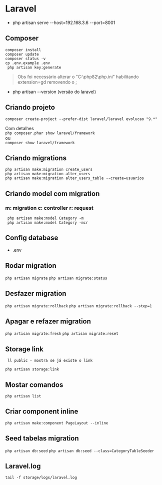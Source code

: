# Laravel

* php artisan serve --host=192.168.3.6 --port=8001

## Composer
` composer install `<br>
` composer update `<br>
` composer status -v `<br>
` cp .env.example .env `<br>
` php artisan key:generate`<br>

> Obs foi necessário alterar o "C:\php82\php.ini"
> habilitando extension=gd removendo o ;

* php artisan --version (versão do laravel)
## Criando projeto
`composer create-project --prefer-dist laravel/laravel evolucao "9.*" `

Com detalhes <br>
`php composer.phar show laravel/framework `<br>
ou<br>
`composer show laravel/framework `

## Criando migrations

` php artisan make:migration create_users ` <br>
` php artisan make:migration alter_users ` <br>
` php artisan make:migration alter_users_table --create=usuarios `

## Criando model com migration
### m: migration c: controller r: request

` php artisan make:model Category -m` <br>
` php artisan make:model Category -mcr`

## Config database

* .env

## Rodar migration

` php artisan migrate `
` php artisan migrate:status `

## Desfazer migration

` php artisan migrate:rollback `
` php artisan migrate:rollback --step=1 `

## Apagar e refazer migration

` php artisan migrate:fresh `
` php artisan migrate:reset `

## Storage link

` ll public - mostra se já existe o link`

` php artisan storage:link `

## Mostar comandos

` php artisan list `

## Criar component inline

` php artisan make:component PageLayout --inline `

## Seed tabelas migration

` php artisan db:seed `
` php artisan db:seed --class=CategoryTableSeeder `

## Laravel.log

` tail -f storage/logs/laravel.log `
 
